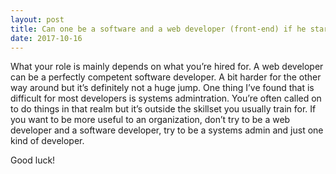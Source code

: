 ```yaml
---
layout: post
title: Can one be a software and a web developer (front-end) if he started practicing in his teenage years (14)? If yes, will it be hard to be both?
date: 2017-10-16
---
```


<p>What your role is mainly depends on what you’re hired for. A web developer can be a perfectly competent software developer. A bit harder for the other way around but it’s definitely not a huge jump. One thing I’ve found that is difficult for most developers is systems admintration. You’re often called on to do things in that realm but it’s outside the skillset you usually train for. If you want to be more useful to an organization, don’t try to be a web developer and a software developer, try to be a systems admin and just one kind of developer.</p><p>Good luck!</p>
